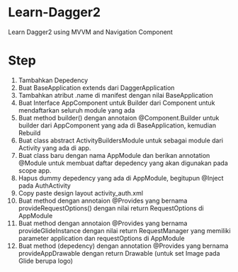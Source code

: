 # Learn-Dagger2
Learn Dagger2 using MVVM and Navigation Component

# Step
1. Tambahkan Depedency 
2. Buat BaseApplication extends dari DaggerApplication
3. Tambahkan atribut .name di manifest dengan nilai BaseApplication
4. Buat Interface AppComponent untuk Builder dari Component untuk mendaftarkan seluruh module yang ada
5. Buat method builder() dengan annotaion @Component.Builder untuk builder dari AppComponent yang ada di BaseApplication, kemudian Rebuild
6. Buat class abstract ActivityBuildersModule untuk sebagai module dari Activity yang ada di app.
7. Buat class baru dengan nama AppModule dan berikan annotation @Module untuk membuat daftar depedency yang akan digunakan pada scope app.
8. Hapus dummy depedency yang ada di AppModule, begitupun @Inject pada AuthActivity
9. Copy paste design layout activity_auth.xml
10. Buat method dengan annotaion @Provides yang bernama provideRequestOptions() dengan nilai return RequestOptions di AppModule
11. Buat method dengan annotaion @Provides yang bernama provideGlideInstance dengan nilai return RequestManager yang memiliki parameter application dan requestOptions di AppModule
12. Buat method (depedency) dengan annotation @Provides yang bernama provideAppDrawable dengan return Drawable (untuk set Image pada Glide berupa logo)
